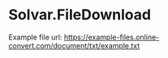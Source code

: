 # Solvar.FileDownload


Example file url: https://example-files.online-convert.com/document/txt/example.txt
